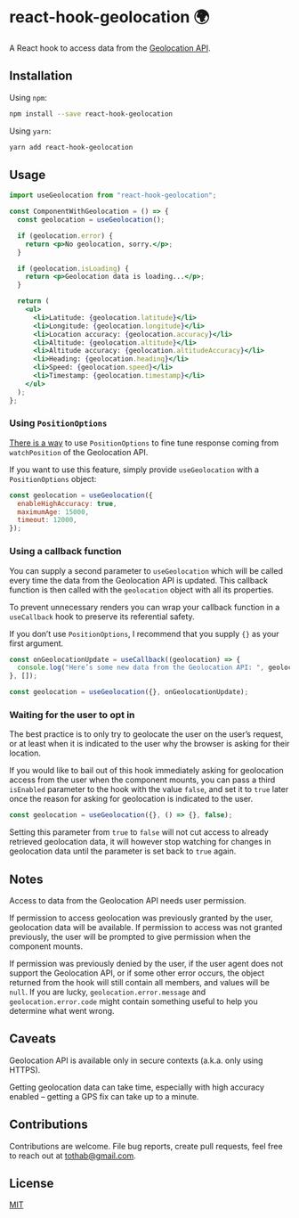 # react-hook-geolocation :earth_africa:

A React hook to access data from the [Geolocation API](https://developer.mozilla.org/en-US/docs/Web/API/Geolocation_API).

## Installation

Using `npm`:

```sh
npm install --save react-hook-geolocation
```

Using `yarn`:

```sh
yarn add react-hook-geolocation
```

## Usage

```jsx
import useGeolocation from "react-hook-geolocation";

const ComponentWithGeolocation = () => {
  const geolocation = useGeolocation();

  if (geolocation.error) {
    return <p>No geolocation, sorry.</p>;
  }

  if (geolocation.isLoading) {
    return <p>Geolocation data is loading...</p>;
  }

  return (
    <ul>
      <li>Latitude: {geolocation.latitude}</li>
      <li>Longitude: {geolocation.longitude}</li>
      <li>Location accuracy: {geolocation.accuracy}</li>
      <li>Altitude: {geolocation.altitude}</li>
      <li>Altitude accuracy: {geolocation.altitudeAccuracy}</li>
      <li>Heading: {geolocation.heading}</li>
      <li>Speed: {geolocation.speed}</li>
      <li>Timestamp: {geolocation.timestamp}</li>
    </ul>
  );
};
```

### Using `PositionOptions`

[There is a way](https://developer.mozilla.org/en-US/docs/Web/API/Geolocation_API#Fine_tuning_response) to use `PositionOptions` to fine tune response coming from `watchPosition` of the Geolocation API.

If you want to use this feature, simply provide `useGeolocation` with a `PositionOptions` object:

```jsx
const geolocation = useGeolocation({
  enableHighAccuracy: true,
  maximumAge: 15000,
  timeout: 12000,
});
```

### Using a callback function

You can supply a second parameter to `useGeolocation` which will be called every time the data from the Geolocation API is updated. This callback function is then called with the `geolocation` object with all its properties.

To prevent unnecessary renders you can wrap your callback function in a `useCallback` hook to preserve its referential safety.

If you don’t use `PositionOptions`, I recommend that you supply `{}` as your first argument.

```jsx
const onGeolocationUpdate = useCallback((geolocation) => {
  console.log("Here’s some new data from the Geolocation API: ", geolocation);
}, []);

const geolocation = useGeolocation({}, onGeolocationUpdate);
```

### Waiting for the user to opt in

The best practice is to only try to geolocate the user on the user’s request, or at least when it is indicated to the user why the browser is asking for their location.

If you would like to bail out of this hook immediately asking for geolocation access from the user when the component mounts, you can pass a third `isEnabled` parameter to the hook with the value `false`, and set it to `true` later once the reason for asking for geolocation is indicated to the user.

```jsx
const geolocation = useGeolocation({}, () => {}, false);
```

Setting this parameter from `true` to `false` will not cut access to already retrieved geolocation data, it will however stop watching for changes in geolocation data until the parameter is set back to `true` again.

## Notes

Access to data from the Geolocation API needs user permission.

If permission to access geolocation was previously granted by the user, geolocation data will be available. If permission to access was not granted previously, the user will be prompted to give permission when the component mounts.

If permission was previously denied by the user, if the user agent does not support the Geolocation API, or if some other error occurs, the object returned from the hook will still contain all members, and values will be `null`. If you are lucky, `geolocation.error.message` and `geolocation.error.code` might contain something useful to help you determine what went wrong.

## Caveats

Geolocation API is available only in secure contexts (a.k.a. only using HTTPS).

Getting geolocation data can take time, especially with high accuracy enabled – getting a GPS fix can take up to a minute.

## Contributions

Contributions are welcome. File bug reports, create pull requests, feel free to reach out at tothab@gmail.com.

## License

[MIT](./LICENSE)
